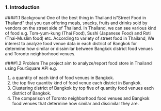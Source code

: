 ### 1. Introduction

####1.1 Background
One of the best thing in Thailand is“Street Food in Thailand" that you can offering meals, snacks, fruits and drinks sold by vendors on the street side of Thailand. In Thailand, we can see various kind of food e.g. Tom-yum-kung (Thai Food), Sushi (Japanese Food) and Roti (Thai-Muslim food) etc. According to variety of street food in Thailand, We interest to analyze food venue data in each district of Bangkok for determine how similar or dissimilar between Bangkok district food venues and Toronto neighborhood venues.

####1.2 Problem
The project aim to analyze/report food store in Thailand using FourSquare API e.g. 

1) a quantity of each kind of food venues in Bangkok.
2) the top five quantity kind of food venue each district in Bangkok.
3) Clustering district of Bangkok by top five of quantity food venues each district of Bangkok.
4) The comparison of Toronto neighborhood food venues and Bangkok food venues that determine how similar and dissimilar they are. 

